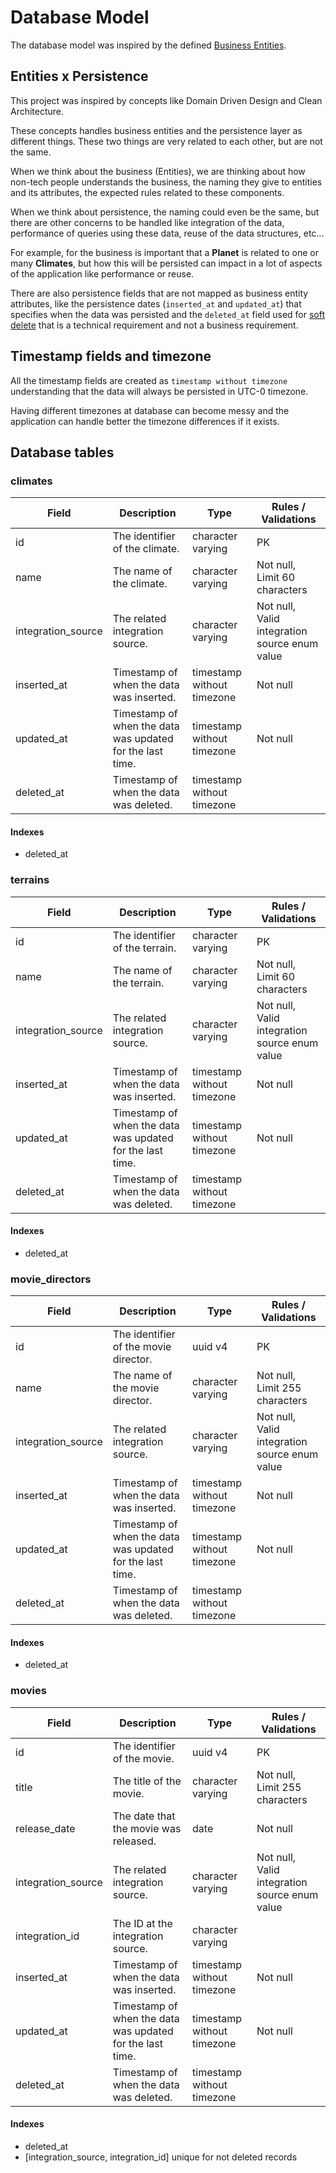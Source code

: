 # Database Model

The database model was inspired by the defined [Business Entities](https://github.com/williamweckl/star_wars_api/blob/main/priv/doc/entities.md).

## Entities x Persistence

This project was inspired by concepts like Domain Driven Design and Clean Architecture.

These concepts handles business entities and the persistence layer as different things. These two things are very related to each other, but are not the same. 

When we think about the business (Entities), we are thinking about how non-tech people understands the business, the naming they give to entities and its attributes, the expected rules related to these components.

When we think about persistence, the naming could even be the same, but there are other concerns to be handled like integration of the data, performance of queries using these data, reuse of the data structures, etc...

For example, for the business is important that a **Planet** is related to one or many **Climates**, but how this will be persisted can impact in a lot of aspects of the application like performance or reuse.

There are also persistence fields that are not mapped as business entity attributes, like the persistence dates (`inserted_at` and `updated_at`) that specifies when the data was persisted and the `deleted_at` field used for [soft delete](https://github.com/williamweckl/star_wars_api/blob/main/priv/doc/tech-decisions/soft-delete.md) that is a technical requirement and not a business requirement.

## Timestamp fields and timezone

All the timestamp fields are created as `timestamp without timezone` understanding that the data will always be persisted in UTC-0 timezone.

Having different timezones at database can become messy and the application can handle better the timezone differences if it exists. 

## Database tables

### climates

| Field              | Description                                               | Type                       | Rules / Validations                           |
|--------------------|-----------------------------------------------------------|----------------------------|-----------------------------------------------|
| id                 | The identifier of the climate.                            | character varying          | PK                                            |
| name               | The name of the climate.                                  | character varying          | Not null, Limit 60 characters                 |
| integration_source | The related integration source.                           | character varying          | Not null, Valid integration source enum value |
| inserted_at        | Timestamp of when the data was inserted.                  | timestamp without timezone | Not null                                      |
| updated_at         | Timestamp of when the data was updated for the last time. | timestamp without timezone | Not null                                      |
| deleted_at         | Timestamp of when the data was deleted.                   | timestamp without timezone |                                               |

#### Indexes

  * deleted_at

### terrains

| Field              | Description                                               | Type                       | Rules / Validations                           |
|--------------------|-----------------------------------------------------------|----------------------------|-----------------------------------------------|
| id                 | The identifier of the terrain.                            | character varying          | PK                                            |
| name               | The name of the terrain.                                  | character varying          | Not null, Limit 60 characters                 |
| integration_source | The related integration source.                           | character varying          | Not null, Valid integration source enum value |
| inserted_at        | Timestamp of when the data was inserted.                  | timestamp without timezone | Not null                                      |
| updated_at         | Timestamp of when the data was updated for the last time. | timestamp without timezone | Not null                                      |
| deleted_at         | Timestamp of when the data was deleted.                   | timestamp without timezone |                                               |

#### Indexes

  * deleted_at

### movie_directors

| Field              | Description                                               | Type                       | Rules / Validations                           |
|--------------------|-----------------------------------------------------------|----------------------------|-----------------------------------------------|
| id                 | The identifier of the movie director.                     | uuid v4                    | PK                                            |
| name               | The name of the movie director.                           | character varying          | Not null, Limit 255 characters                |
| integration_source | The related integration source.                           | character varying          | Not null, Valid integration source enum value |
| inserted_at        | Timestamp of when the data was inserted.                  | timestamp without timezone | Not null                                      |
| updated_at         | Timestamp of when the data was updated for the last time. | timestamp without timezone | Not null                                      |
| deleted_at         | Timestamp of when the data was deleted.                   | timestamp without timezone |                                               |

#### Indexes

  * deleted_at

### movies

| Field              | Description                                               | Type                       | Rules / Validations                           |
|--------------------|-----------------------------------------------------------|----------------------------|-----------------------------------------------|
| id                 | The identifier of the movie.                              | uuid v4                    | PK                                            |
| title               | The title of the movie.                                    | character varying          | Not null, Limit 255 characters                |
| release_date       | The date that the movie was released.                     | date                       | Not null                                      |
| integration_source | The related integration source.                           | character varying          | Not null, Valid integration source enum value |
| integration_id     | The ID at the integration source.                         | character varying          |                                               |
| inserted_at        | Timestamp of when the data was inserted.                  | timestamp without timezone | Not null                                      |
| updated_at         | Timestamp of when the data was updated for the last time. | timestamp without timezone | Not null                                      |
| deleted_at         | Timestamp of when the data was deleted.                   | timestamp without timezone |                                               |

#### Indexes

  * deleted_at
  * [integration_source, integration_id] unique for not deleted records
